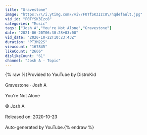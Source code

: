 ```yaml
---
title: "Gravestone"
image: "https:\/\/i.ytimg.com\/vi\/F0TfSK3Izc8\/hqdefault.jpg"
vid_id: "F0TfSK3Izc8"
categories: "Music"
tags: ["Josh A","You're Not Alone","Gravestone"]
date: "2021-06-20T06:30:28+03:00"
vid_date: "2020-10-22T10:23:43Z"
duration: "PT3M22S"
viewcount: "167845"
likeCount: "2666"
dislikeCount: "61"
channel: "Josh A - Topic"
---
```

{% raw %}Provided to YouTube by DistroKid<br /><br />Gravestone · Josh A<br /><br />You're Not Alone<br /><br />℗ Josh A<br /><br />Released on: 2020-10-23<br /><br />Auto-generated by YouTube.{% endraw %}
